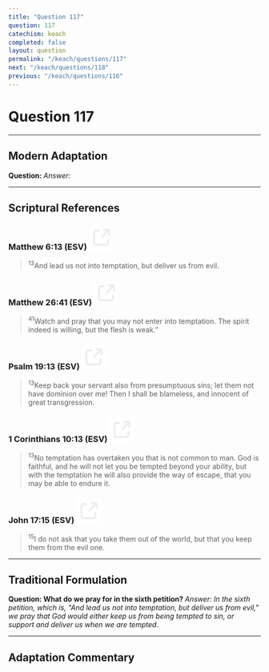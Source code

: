 ```yaml
---
title: "Question 117"
question: 117
catechism: keach
completed: false
layout: question
permalink: "/keach/questions/117"
next: "/keach/questions/118"
previous: "/keach/questions/116"
---
```

# Question 117
---
## Modern Adaptation
<strong>
    Question:
</strong>

<em>
    Answer:
</em>

---
## Scriptural References
### Matthew 6:13 (ESV) <a href="https://biblegateway.com/passage/?search=Matthew+6%3A13&version=ESV"><img src="/assets/svg/link.svg"/></a>
> <sup>13</sup>And lead us not into temptation, but deliver us from evil.

### Matthew 26:41 (ESV) <a href="https://biblegateway.com/passage/?search=Matthew+26%3A41&version=ESV"><img src="/assets/svg/link.svg"/></a>
> <sup>41</sup>Watch and pray that you may not enter into temptation. The spirit indeed is willing, but the flesh is weak.”

### Psalm 19:13 (ESV) <a href="https://biblegateway.com/passage/?search=Psalm+19%3A13&version=ESV"><img src="/assets/svg/link.svg"/></a>
> <sup>13</sup>Keep back your servant also from presumptuous sins; let them not have dominion over me! Then I shall be blameless, and innocent of great transgression.

### 1 Corinthians 10:13 (ESV) <a href="https://biblegateway.com/passage/?search=1+Corinthians+10%3A13&version=ESV"><img src="/assets/svg/link.svg"/></a>
> <sup>13</sup>No temptation has overtaken you that is not common to man. God is faithful, and he will not let you be tempted beyond your ability, but with the temptation he will also provide the way of escape, that you may be able to endure it.

### John 17:15 (ESV) <a href="https://biblegateway.com/passage/?search=John+17%3A15&version=ESV"><img src="/assets/svg/link.svg"/></a>
> <sup>15</sup>I do not ask that you take them out of the world, but that you keep them from the evil one.

---
## Traditional Formulation
<strong>
    Question: What do we pray for in the sixth petition?
</strong>

<em>
    Answer: In the sixth petition, which is, "And lead us not into temptation, but deliver us from evil," we pray that God would either keep us from being tempted to sin, or support and deliver us when we are tempted.
</em>

---
## Adaptation Commentary
